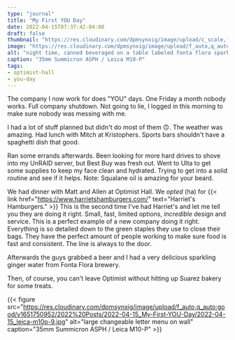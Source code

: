 ```yaml
---
type: "journal"
title: "My First YOU Day"
date: 2022-04-15T07:37:42-04:00
draft: false
thumbnail: "https://res.cloudinary.com/dpmsynxig/image/upload/c_scale,f_auto,q_auto:good,w_700/v1651750952/2022%20Posts/2022-04-15_My-First-YOU-Day/2022-04-15_leica-m10p-2.jpg"
image: "https://res.cloudinary.com/dpmsynxig/image/upload/f_auto,q_auto:good/v1651750952/2022%20Posts/2022-04-15_My-First-YOU-Day/2022-04-15_leica-m10p-2.jpg"
alt: "night time, canned beveraged on a table labeled fonta flora sparkling water"
caption: "35mm Summicron ASPH / Leica M10-P"
tags:
- optimist-hall
- you-day
---
```


The company I now work for does "YOU" days. One Friday a month nobody works. Full company shutdown. Not going to lie, I logged in this morning to make sure nobody was messing with me.

I had a lot of stuff planned but didn't do most of them 🙃. The weather was amazing. Had lunch with Mitch at Kristophers. Sports bars shouldn't have a spaghetti dish that good. 

Ran some errands afterwards. Been looking for more hard drives to shove into my UnRAID server, but Best Buy was fresh out. Went to Ulta to get some supplies to keep my face clean and hydrated. Trying to get into a solid routine and see if it helps. Note: Squalane oil is amazing for your beard.

We had dinner with Matt and Allen at Optimist Hall. We _opted_ (ha) for {{< link href="https://www.harrietshamburgers.com/" text="Harriet's Hamburgers." >}} This is the second time I've had Harriet's and let me tell you they are doing it right. Small, fast, limited options, _incredible_ design and service. This is a perfect example of a new company doing it right. Everything is so detailed down to the green staples they use to close their bags. They have the perfect amount of people working to make sure food is fast and consistent. The line is always to the door.

Afterwards the guys grabbed a beer and I had a very delicious sparkling ginger water from Fonta Flora brewery.

Then, of course, you can't leave Optimist without hitting up Suarez bakery for some treats.

{{< figure src="https://res.cloudinary.com/dpmsynxig/image/upload/f_auto,q_auto:good/v1651750952/2022%20Posts/2022-04-15_My-First-YOU-Day/2022-04-15_leica-m10p-9.jpg" alt="large changeable letter menu on wall" caption="35mm Summicron ASPH / Leica M10-P" >}}

